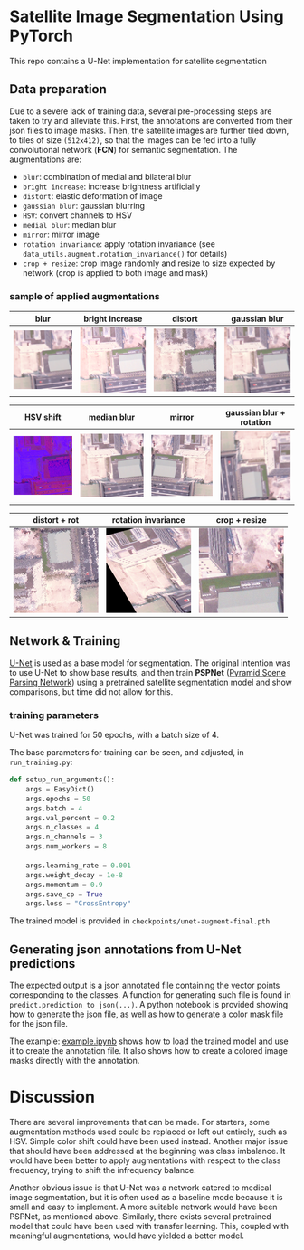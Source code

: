 # Satellite Image Segmentation Using PyTorch # 

This repo contains a U-Net implementation for satellite segmentation 


## Data preparation ##

Due to a severe lack of training data, several pre-processing steps are taken to try and 
alleviate this. First, the annotations are converted from their json files to image masks. Then, the satellite images are further tiled
down, to tiles of size `(512x412)`, so that the images can be fed into a fully convolutional network (**FCN**) for semantic segmentation.
The augmentations are: 
  - `blur`: combination of medial and bilateral blur
  - `bright increase`: increase brightness artificially
  - `distort`: elastic deformation of image
  - `gaussian blur`: gaussian blurring
  - `HSV`: convert channels to HSV
  - `medial blur`: median blur
  - `mirror`: mirror image
  - `rotation invariance`: apply rotation invariance (see `data_utils.augment.rotation_invariance()` for details)
  - `crop + resize`: crop image randomly and resize to size expected by network (crop is applied to both image and mask)

### sample of applied augmentations ###

blur |  bright increase  | distort  |  gaussian blur | 
:-------------------------:|:-------------------------:|:-------------------------:|:-------------------------:
![](docs/images/0_0-0_0-blur.png) |  ![](docs/images/0_0-0_0-bright.png)  |  ![](docs/images/0_0-0_0-distort.png) |  ![](docs/images/0_0-0_0-gauss.png) | 


| HSV shift  |  median blur  | mirror  |  gaussian blur + rotation
:-------------------------:|:-------------------------:|:-------------------------:|:-------------------------:
![](docs/images/0_0-0_0-hsv.png) |  ![](docs/images/0_0-0_0-med-blur.png)  |  ![](docs/images/0_0-0_0-mirror.png) |  ![](docs/images/0_0-0_0-gauss-rot.png)

| distort + rot  |  rotation invariance  | crop + resize  
:-------------------------:|:-------------------------:|:-------------------------:
![](docs/images/0_0-0_0-distort-rt.png) |  ![](docs/images/0_0-0_0-rt-inv.png)  |  ![](docs/images/0_0-0_0-crop-resize.png) 


## Network & Training ##

[U-Net](https://arxiv.org/abs/1505.04597) is used as a base model for segmentation. The original intention was to use U-Net to show base results,
and then train **PSPNet** ([Pyramid Scene Parsing Network](https://arxiv.org/abs/1612.01105)) using a pretrained satellite segmentation model and show comparisons, but time did not allow for this. 

### training parameters ###

U-Net was trained for 50 epochs, with a batch size of 4.

The base parameters for training can be seen, and adjusted, in `run_training.py`:


```python
def setup_run_arguments():
    args = EasyDict()
    args.epochs = 50
    args.batch = 4
    args.val_percent = 0.2
    args.n_classes = 4
    args.n_channels = 3
    args.num_workers = 8

    args.learning_rate = 0.001
    args.weight_decay = 1e-8
    args.momentum = 0.9
    args.save_cp = True
    args.loss = "CrossEntropy"
```

The trained model is provided in `checkpoints/unet-augment-final.pth`


## Generating json annotations from U-Net predictions ##

The expected output is a json annotated file containing the vector points corresponding to the classes. 
A function for generating such file is found in `predict.prediction_to_json(...)`. A python notebook
is provided showing how to generate the json file, as well as how to generate a color mask file for the json file. 

The example: [example.ipynb](https://github.com/obravo7/satellite-segmentation-pytorch/blob/master/example.ipynb) shows how
to load the trained model and use it to create the annotation file. It also shows how to create a colored image masks directly with the
annotation. 


# Discussion #

There are several improvements that can be made. For starters, some augmentation methods used could be replaced 
or left out entirely, such as HSV. Simple color shift could have been used instead. Another major issue that should 
have been addressed at the beginning was class imbalance. It would have been better to apply augmentations with respect to
the class frequency, trying to shift the infrequency balance. 

Another obvious issue is that U-Net was a network catered to medical image segmentation, but it is often used as a baseline mode
because it is small and easy to implement. A more suitable network would have been PSPNet, as mentioned above. Similarly, 
there exists several pretrained model that could have been used with transfer learning. This, coupled with meaningful augmentations,
would have yielded a better model. 
